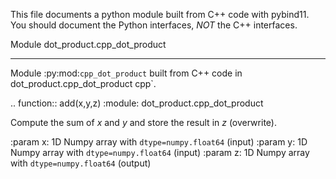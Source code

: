This file documents a python module built from C++ code with pybind11.
You should document the Python interfaces, *NOT* the C++ interfaces.

Module dot_product.cpp_dot_product
**************************

Module :py:mod:`cpp_dot_product` built from C++ code in dot_product.cpp_dot_product
cpp`.

.. function:: add(x,y,z)
   :module: dot_product.cpp_dot_product
   
   Compute the sum of *x* and *y* and store the result in *z* (overwrite).

   :param x: 1D Numpy array with ``dtype=numpy.float64`` (input)
   :param y: 1D Numpy array with ``dtype=numpy.float64`` (input)
   :param z: 1D Numpy array with ``dtype=numpy.float64`` (output)
   